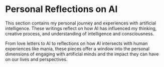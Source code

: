 # Personal Reflections on AI

This section contains my personal journey and experiences with artificial intelligence. These writings reflect on how AI has influenced my thinking, creative process, and understanding of intelligence and consciousness.

From love letters to AI to reflections on how AI intersects with human experiences like mania, these pieces offer a window into the personal dimensions of engaging with artificial minds and the impact they can have on our lives and perspectives.
